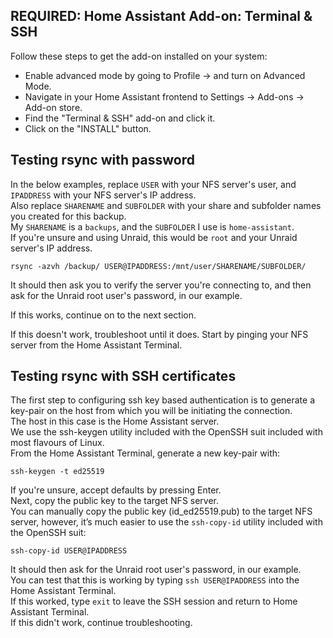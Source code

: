 ## REQUIRED: Home Assistant Add-on: Terminal & SSH
Follow these steps to get the add-on installed on your system:  
- Enable advanced mode by going to Profile -> and turn on Advanced Mode.  
- Navigate in your Home Assistant frontend to Settings -> Add-ons -> Add-on store.  
- Find the "Terminal & SSH" add-on and click it.  
- Click on the "INSTALL" button.
## Testing rsync with password
In the below examples, replace ```USER``` with your NFS server's user, and ```IPADDRESS``` with your NFS server's IP address.  
Also replace ```SHARENAME``` and ```SUBFOLDER``` with your share and subfolder names you created for this backup.  
My ```SHARENAME``` is a ```backups```, and the ```SUBFOLDER``` I use is ```home-assistant```.  
If you're unsure and using Unraid, this would be ```root``` and your Unraid server's IP address.  

```rsync -azvh /backup/ USER@IPADDRESS:/mnt/user/SHARENAME/SUBFOLDER/```  

It should then ask you to verify the server you're connecting to, and then ask for the Unraid root user's password, in our example.  

If this works, continue on to the next section.  

If this doesn't work, troubleshoot until it does. Start by pinging your NFS server from the Home Assistant Terminal.  
## Testing rsync with SSH certificates
The first step to configuring ssh key based authentication is to generate a key-pair on the host from which you will be initiating the connection.  
The host in this case is the Home Assistant server.  
We use the ssh-keygen utility included with the OpenSSH suit included with most flavours of Linux.  
From the Home Assistant Terminal, generate a new key-pair with:  

```ssh-keygen -t ed25519```  

If you're unsure, accept defaults by pressing Enter.  
Next, copy the public key to the target NFS server.  
You can manually copy the public key (id_ed25519.pub) to the target NFS server, however, it’s much easier to use the ```ssh-copy-id``` utility included with the OpenSSH suit:  

```ssh-copy-id USER@IPADDRESS```  

It should then ask for the Unraid root user's password, in our example.  
You can test that this is working by typing ```ssh USER@IPADDRESS``` into the Home Assistant Terminal.  
If this worked, type ```exit``` to leave the SSH session and return to Home Assistant Terminal.  
If this didn't work, continue troubleshooting.  